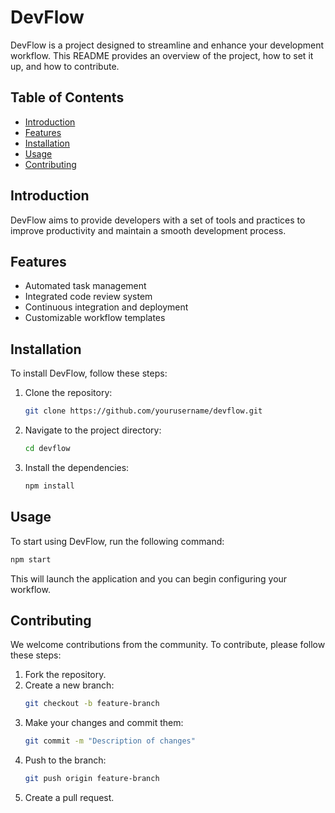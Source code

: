 # DevFlow

DevFlow is a project designed to streamline and enhance your development workflow. This README provides an overview of the project, how to set it up, and how to contribute.

## Table of Contents

- [Introduction](#introduction)
- [Features](#features)
- [Installation](#installation)
- [Usage](#usage)
- [Contributing](#contributing)

## Introduction

DevFlow aims to provide developers with a set of tools and practices to improve productivity and maintain a smooth development process.

## Features

- Automated task management
- Integrated code review system
- Continuous integration and deployment
- Customizable workflow templates

## Installation

To install DevFlow, follow these steps:

1. Clone the repository:
   ```bash
   git clone https://github.com/yourusername/devflow.git
   ```
2. Navigate to the project directory:
   ```bash
   cd devflow
   ```
3. Install the dependencies:
   ```bash
   npm install
   ```

## Usage

To start using DevFlow, run the following command:

```bash
npm start
```

This will launch the application and you can begin configuring your workflow.

## Contributing

We welcome contributions from the community. To contribute, please follow these steps:

1. Fork the repository.
2. Create a new branch:
   ```bash
   git checkout -b feature-branch
   ```
3. Make your changes and commit them:
   ```bash
   git commit -m "Description of changes"
   ```
4. Push to the branch:
   ```bash
   git push origin feature-branch
   ```
5. Create a pull request.
